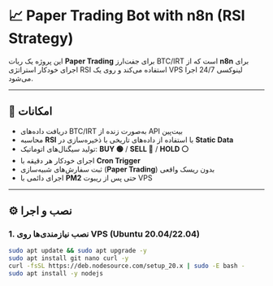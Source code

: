 # 📈 Paper Trading Bot with n8n (RSI Strategy)

این پروژه یک ربات **Paper Trading** برای جفت‌ارز BTC/IRT است که از **n8n** برای اجرای خودکار استراتژی RSI استفاده می‌کند و روی یک VPS لینوکسی 24/7 اجرا می‌شود.

---

## 📌 امکانات
- دریافت داده‌های BTC/IRT به‌صورت زنده از API بیت‌پین
- محاسبه **RSI** با استفاده از داده‌های تاریخی با ذخیره‌سازی در **Static Data**
- تولید سیگنال‌های اتوماتیک: **BUY 🟢** / **SELL 🔴** / **HOLD ⚪**
- اجرای خودکار هر دقیقه با **Cron Trigger**
- ثبت سفارش‌های شبیه‌سازی (**Paper Trading**) بدون ریسک واقعی
- اجرای دائمی با **PM2** حتی پس از ریبوت VPS

---

## ⚙️ نصب و اجرا

### 1. نصب نیازمندی‌ها روی VPS (Ubuntu 20.04/22.04)
```bash
sudo apt update && sudo apt upgrade -y
sudo apt install git nano curl -y
curl -fsSL https://deb.nodesource.com/setup_20.x | sudo -E bash -
sudo apt install -y nodejs

